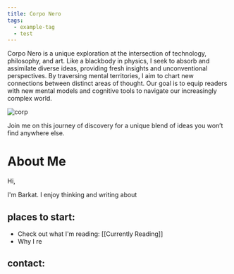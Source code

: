 ```yaml
---
title: Corpo Nero
tags:
  - example-tag
  - test
---
```


Corpo Nero is a unique exploration at the intersection of technology, philosophy, and art. Like a blackbody in physics, I seek to absorb and assimilate diverse ideas, providing fresh insights and unconventional perspectives. By traversing mental territories, I aim to chart new connections between distinct areas of thought. Our goal is to equip readers with new mental models and cognitive tools to navigate our increasingly complex world. 

![corp](images/corp.png)

Join me on this journey of discovery for a unique blend of ideas you won’t find anywhere else.
# About Me

Hi, 

I'm Barkat. I enjoy thinking and writing about 




## places to start:

- Check out what I'm reading: [[Currently Reading]]
- Why I re


## contact:


